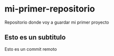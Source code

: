 # mi-primer-repositorio
Repositorio donde voy a guardar mi primer proyecto

## Esto es un subtitulo
Esto es un commit remoto

